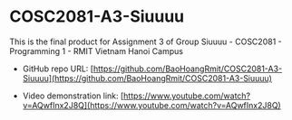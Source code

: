 # COSC2081-A3-Siuuuu

This is the final product for Assignment 3 of Group Siuuuu - COSC2081 - Programming 1 - RMIT Vietnam Hanoi Campus

- GitHub repo URL: [https://github.com/BaoHoangRmit/COSC2081-A3-Siuuuu](https://github.com/BaoHoangRmit/COSC2081-A3-Siuuuu)

- Video demonstration link: [https://www.youtube.com/watch?v=AQwfInx2J8Q](https://www.youtube.com/watch?v=AQwfInx2J8Q)